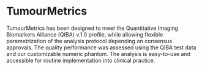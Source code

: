 # TumourMetrics
TumourMetrics has been designed to meet the Quantitative Imaging Biomarkers Alliance (QIBA) v.1.0 profile, 
while allowing flexible parametrization of the analysis protocol depending on consensus approvals. 
The quality performance was assessed using the QIBA test data and our customizable numeric phantom.
The analysis is easy-to-use and accessible for routine implementation into clinical practice.
